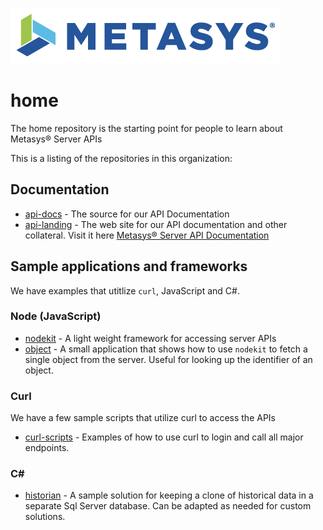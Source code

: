 ![Metasys Server Logo][metasys-logo]

# home

The home repository is the starting point for people to learn about Metasys® Server APIs

[metasys-logo]: images/metasys-logo.png

This is a listing of the repositories in this organization:

## Documentation

* [api-docs](https://github.com/metasys-server/api-docs) - The source for our API Documentation
* [api-landing](https://github.com/metasys-server/api-landing) - The web site for our API documentation and other collateral. Visit it here [Metasys® Server API Documentation](https://metasys-server.github.io/api-landing)

## Sample applications and frameworks

We have examples that utitlize `curl`, JavaScript and C#.

### Node (JavaScript)

* [nodekit](https://github.com/metasys-server/nodekit) - A light weight framework for accessing server APIs
* [object](https://github.com/metasys-server/objectjs) - A small application that shows how to use `nodekit` to fetch a single object from the server. Useful for looking up the identifier of an object.

### Curl

We have a few sample scripts that utilize curl to access the APIs

* [curl-scripts](https://github.com/metasys-server/curl-scripts) - Examples of how to use curl to login and call all major endpoints.

### C#

* [historian](https://github.com/metasys-server/historian) - A sample solution for keeping a clone of historical data in a separate Sql Server database. Can be adapted as needed for custom solutions. 
